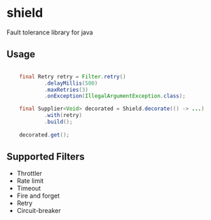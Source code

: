 # shield

Fault tolerance library for java

## Usage

```java

    final Retry retry = Filter.retry()
            .delayMillis(500)
            .maxRetries(3)
            .onException(IllegalArgumentException.class);

    final Supplier<Void> decorated = Shield.decorate(() -> ...)
            .with(retry)
            .build();
    
    decorated.get();
```

## Supported Filters

* Throttler
* Rate limit
* Timeout
* Fire and forget
* Retry
* Circuit-breaker

